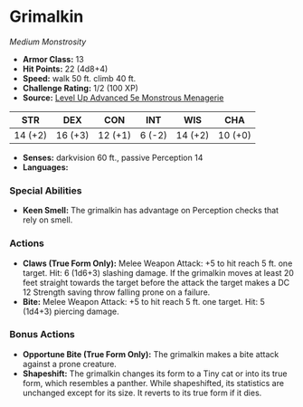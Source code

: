 # Grimalkin

*Medium* *Monstrosity*

- **Armor Class:** 13
- **Hit Points:** 22 (4d8+4)
- **Speed:** walk 50 ft. climb 40 ft.
- **Challenge Rating:** 1/2 (100 XP)
- **Source:** [Level Up Advanced 5e Monstrous Menagerie](https://www.levelup5e.com)

| STR | DEX | CON | INT | WIS | CHA |
| --- | --- | --- | --- | --- | --- |
| 14 (+2) | 16 (+3) | 12 (+1) | 6 (-2) | 14 (+2) | 10 (+0) |

- **Senses:** darkvision 60 ft., passive Perception 14
- **Languages:** 
### Special Abilities
- **Keen Smell:** The grimalkin has advantage on Perception checks that rely on smell.
### Actions
- **Claws (True Form Only):** Melee Weapon Attack: +5 to hit  reach 5 ft.  one target. Hit: 6 (1d6+3) slashing damage. If the grimalkin moves at least 20 feet straight towards the target before the attack  the target makes a DC 12 Strength saving throw  falling prone on a failure.
- **Bite:** Melee Weapon Attack: +5 to hit  reach 5 ft.  one target. Hit: 5 (1d4+3) piercing damage.
### Bonus Actions
- **Opportune Bite (True Form Only):** The grimalkin makes a bite attack against a prone creature.
- **Shapeshift:** The grimalkin changes its form to a Tiny cat or into its true form, which resembles a panther. While shapeshifted, its statistics are unchanged except for its size. It reverts to its true form if it dies.
